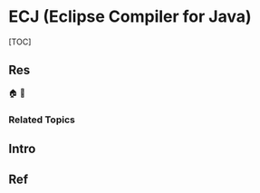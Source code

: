 # ECJ (Eclipse Compiler for Java)

[TOC]



## Res
🏠 
🚧 


### Related Topics



## Intro



## Ref
